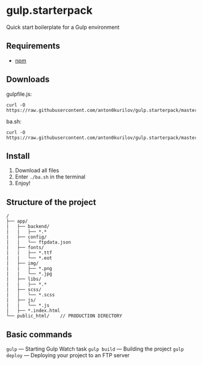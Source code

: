 # gulp.starterpack
Quick start boilerplate for a Gulp environment
## Requirements
* [npm](https://github.com/npm/cli)
## Downloads
gulpfile.js: 
```
curl -O https://raw.githubusercontent.com/anton0kurilov/gulp.starterpack/master/gulpfile.js
```
ba.sh:
```
curl -O https://raw.githubusercontent.com/anton0kurilov/gulp.starterpack/master/ba.sh
```
## Install
1. Download all files
2. Enter ```./ba.sh``` in the terminal
3. Enjoy!
## Structure of the project
```
/
├── app/
|   ├── backend/
|   |   ├── *.*
|   ├── config/
|   |   └── ftpdata.json
|   ├── fonts/
|   |   ├── *.ttf
|   |   └── *.eot
|   ├── img/
|   |   ├── *.png 
|   |   └── *.jpg
|   ├── libs/
|   |   ├── *.*
|   ├── scss/
|   │   └── *.scss
|   ├── js/
|   |   └── *.js
|   ├── *.index.html
└── public_html/    // PRODUCTION DIRECTORY
```
## Basic commands
```gulp``` — Starting Gulp Watch task
```gulp build``` — Building the project
```gulp deploy``` — Deploying your project to an FTP server